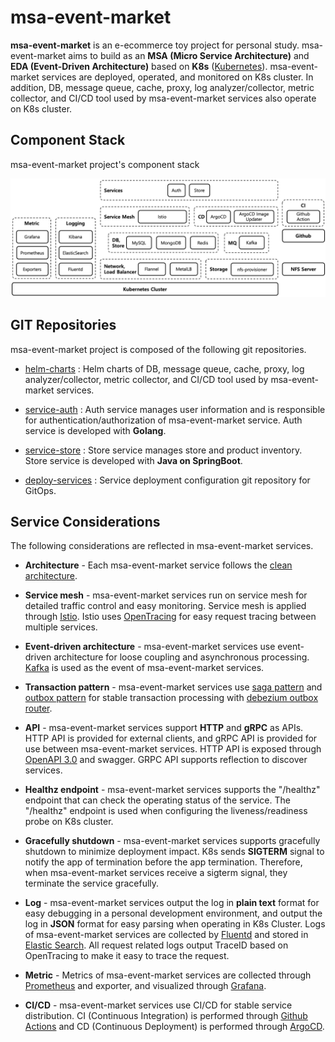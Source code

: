 # msa-event-market

**msa-event-market** is an e-ecommerce toy project for personal study. msa-event-market aims to build as an **MSA (Micro Service Architecture)** and **EDA (Event-Driven Architecture)** based on **K8s** ([Kubernetes](https://kubernetes.io/)). msa-event-market services are deployed, operated, and monitored on K8s cluster. In addition, DB, message queue, cache, proxy, log analyzer/collector, metric collector, and CI/CD tool used by msa-event-market services also operate on K8s cluster.

## Component Stack

msa-event-market project's component stack

![msa-event-market-component-stack](images/msa-event-market-component-stack.png)

## GIT Repositories

msa-event-market project is composed of the following git repositories.

* [helm-charts](https://github.com/ssup2-playground/helm-charts) : Helm charts of DB, message queue, cache, proxy, log analyzer/collector, metric collector, and CI/CD tool used by msa-event-market services.

* [service-auth](https://github.com/ssup2-playground/msa-event-market_service-auth) : Auth service manages user information and is responsible for authentication/authorization of msa-event-market service. Auth service is developed with **Golang**.

* [service-store](https://github.com/ssup2-playground/msa-event-market_service-store) : Store service manages store and product inventory. Store service is developed with **Java on SpringBoot**.

* [deploy-services](https://github.com/ssup2-playground/msa-event-market_deploy-services) : Service deployment configuration git repository for GitOps.

## Service Considerations

The following considerations are reflected in msa-event-market services.

* **Architecture** - Each msa-event-market service follows the [clean architecture](https://blog.cleancoder.com/uncle-bob/2012/08/13/the-clean-architecture.html). 

* **Service mesh** - msa-event-market services run on service mesh for detailed traffic control and easy monitoring. Service mesh is applied through [Istio](https://istio.io/). Istio uses [OpenTracing](https://opentracing.io/) for easy request tracing between multiple services.

* **Event-driven architecture** - msa-event-market services use event-driven architecture for loose coupling and asynchronous processing. [Kafka](https://kafka.apache.org/) is used as the event of msa-event-market services.

* **Transaction pattern** - msa-event-market services use [saga pattern](https://microservices.io/patterns/data/saga.html) and [outbox pattern](https://microservices.io/patterns/data/transactional-outbox.html) for stable transaction processing with [debezium outbox router](https://debezium.io/documentation/reference/1.8/transformations/outbox-event-router.html).

* **API** - msa-event-market services support **HTTP** and **gRPC** as APIs. HTTP API is provided for external clients, and gRPC API is provided for use between msa-event-market services. HTTP API is exposed through [OpenAPI 3.0](https://www.openapis.org/) and swagger. GRPC API supports reflection to discover services.

* **Healthz endpoint** - msa-event-market services supports the "/healthz" endpoint that can check the operating status of the service. The "/healthz" endpoint is used when configuring the liveness/readiness probe on K8s cluster.

* **Gracefully shutdown** - msa-event-market services supports gracefully shutdown to minimize deployment impact. K8s sends **SIGTERM** signal to notify the app of termination before the app termination. Therefore, when msa-event-market services receive a sigterm signal, they terminate the service gracefully.

* **Log** - msa-event-market services output the log in **plain text** format for easy debugging in a personal development environment, and output the log in **JSON** format for easy parsing when operating in K8s Cluster. Logs of msa-event-market services are collected by [Fluentd](https://www.fluentd.org/) and stored in [Elastic Search](https://www.elastic.co/elasticsearch/). All request related logs output TraceID based on OpenTracing to make it easy to trace the request.

* **Metric** - Metrics of msa-event-market services are collected through [Prometheus](https://prometheus.io/) and exporter, and visualized through [Grafana](https://grafana.com/).

* **CI/CD** - msa-event-market services use CI/CD for stable service distribution. CI (Continuous Integration) is performed through [Github Actions](https://github.com/features/actions) and CD (Continuous Deployment) is performed through [ArgoCD](https://argo-cd.readthedocs.io/en/stable/).

